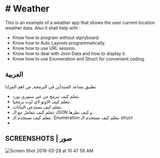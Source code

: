 # # Weather

This is an example of a weather app that shows the user current location weather data. 
Also it shall help with :
*  Know how to program without stpryboard. 
*  Know how to Auto Layouts programmatically.
*  Know how to use URL session. 
*  Know how to deal with Json Data and how to display it.
*  Know how to use Enumeration and Struct for convenient coding.


## العربية
تطبيق يساعد المبتدأين في البرمجة, من اهم المزايا
* نتعلم كيف نبرمج من غير ستوري بورد 
* نتعلم كيف الاوتو لاي اوت برمجيا.  
*  نتعلم كيف نستدعي البيانات.  
* نتعلم كيف نتعامل مع الـ JSON و كيف نظرها .  
* نتعلم كيف نستخدم الـ  Enumeration 
نتعلم كيف نستخدم الـ struct  
* 

## SCREENSHOTS | صور
![Screen Shot 2019-03-28 at 10 47 59 AM](https://user-images.githubusercontent.com/19398043/55140800-fc5e1f00-5149-11e9-9337-b18e22ff594b.png)

